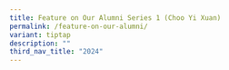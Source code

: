 ```yaml
---
title: Feature on Our Alumni Series 1 (Choo Yi Xuan)
permalink: /feature-on-our-alumni/
variant: tiptap
description: ""
third_nav_title: "2024"
---
```

